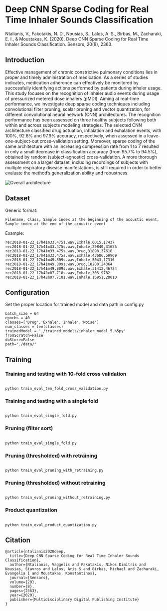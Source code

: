 

# Deep CNN Sparse Coding for Real Time Inhaler Sounds Classification


Ntalianis, V., Fakotakis, N. D., Nousias, S., Lalos, A. S., Birbas, M., Zacharaki, E. I., & Moustakas, K. (2020). Deep CNN Sparse Coding for Real Time Inhaler Sounds Classification. Sensors, 20(8), 2363.


## Introduction
Effective management of chronic constrictive pulmonary conditions lies in proper and timely administration of medication. As a series of studies indicates, medication adherence can effectively be monitored by successfully identifying actions performed by patients during inhaler usage. This study focuses on the recognition of inhaler audio events during usage of pressurized metered dose inhalers (pMDI). Aiming at real-time performance, we investigate deep sparse coding techniques including convolutional filter pruning, scalar pruning and vector quantization, for different convolutional neural network (CNN) architectures. The recognition performance has been assessed on three healthy subjects following both within and across subjects modeling strategies. The selected CNN architecture classified drug actuation, inhalation and exhalation events, with 100%, 92.6% and 97.9% accuracy, respectively, when assessed in a leave-one-subject-out cross-validation setting. Moreover, sparse coding of the same architecture with an increasing compression rate from 1 to 7 resulted in only a small decrease in classification accuracy (from 95.7% to 94.5%), obtained by random (subject-agnostic) cross-validation. A more thorough assessment on a larger dataset, including recordings of subjects with multiple respiratory disease manifestations, is still required in order to better evaluate the method’s generalization ability and robustness.


![Overall architecture](https://www.mdpi.com/sensors/sensors-20-02363/article_deploy/html/images/sensors-20-02363-g002.png)


## Dataset
Generic format:
```
Filename, Class, Sample index at the beginning of the acoustic event, Sample index at the end of the acoustic event

```

Example:

```
rec2018-01-22_17h41m33.475s.wav,Exhale,6015,17437
rec2018-01-22_17h41m33.475s.wav,Inhale,20840,31655
rec2018-01-22_17h41m33.475s.wav,Drug,31898,37610
rec2018-01-22_17h41m33.475s.wav,Exhale,43686,59969
rec2018-01-22_17h41m49.809s.wav,Inhale,5043,17316
rec2018-01-22_17h41m49.809s.wav,Drug,18288,24364
rec2018-01-22_17h41m49.809s.wav,Exhale,31412,46724
rec2018-01-22_17h42m07.718s.wav,Exhale,303,9782
rec2018-01-22_17h42m07.718s.wav,Inhale,16951,28010
```

## Configuration

Set the proper location for trained model and data path in config.py

```
batch_size = 64
epochs = 40
classes=['Drug','Exhale','Inhale','Noise']
num_classes = len(classes)
trainedModel = './trained_models/inhaler_model_5.h5py'
fromScratch=False
doStore=False
path="./data/"
```

## Training

### Training and testing with 10-fold cross validation
```

python train_eval_ten_fold_cross_validation.py

```

### Training and testing with a single fold

```

python train_eval_single_fold.py

```

### Pruning (filter sort)

```

python train_eval_single_fold.py

```

### Pruning (thresholded) with retraining

```

python train_eval_pruning_with_retraining.py

```

### Pruning (thresholded) without retraining

```

python train_eval_pruning_without_retraining.py

```

### Product quantization

```

python train_eval_product_quantization.py

```


## Citation

```
@article{ntalianis2020deep,
  title={Deep CNN Sparse Coding for Real Time Inhaler Sounds Classification},
  author={Ntalianis, Vaggelis and Fakotakis, Nikos Dimitris and Nousias, Stavros and Lalos, Aris S and Birbas, Michael and Zacharaki, Evangelia I and Moustakas, Konstantinos},
  journal={Sensors},
  volume={20},
  number={8},
  pages={2363},
  year={2020},
  publisher={Multidisciplinary Digital Publishing Institute}
}
```